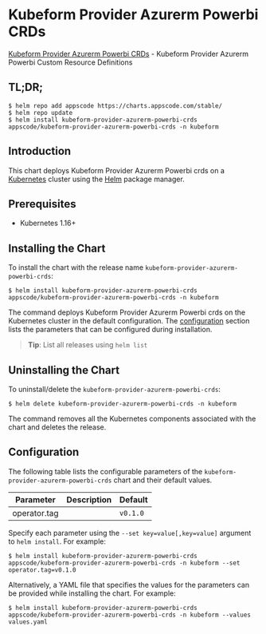 # Kubeform Provider Azurerm Powerbi CRDs

[Kubeform Provider Azurerm Powerbi CRDs](https://github.com/kubeform) - Kubeform Provider Azurerm Powerbi Custom Resource Definitions

## TL;DR;

```console
$ helm repo add appscode https://charts.appscode.com/stable/
$ helm repo update
$ helm install kubeform-provider-azurerm-powerbi-crds appscode/kubeform-provider-azurerm-powerbi-crds -n kubeform
```

## Introduction

This chart deploys Kubeform Provider Azurerm Powerbi crds on a [Kubernetes](http://kubernetes.io) cluster using the [Helm](https://helm.sh) package manager.

## Prerequisites

- Kubernetes 1.16+

## Installing the Chart

To install the chart with the release name `kubeform-provider-azurerm-powerbi-crds`:

```console
$ helm install kubeform-provider-azurerm-powerbi-crds appscode/kubeform-provider-azurerm-powerbi-crds -n kubeform
```

The command deploys Kubeform Provider Azurerm Powerbi crds on the Kubernetes cluster in the default configuration. The [configuration](#configuration) section lists the parameters that can be configured during installation.

> **Tip**: List all releases using `helm list`

## Uninstalling the Chart

To uninstall/delete the `kubeform-provider-azurerm-powerbi-crds`:

```console
$ helm delete kubeform-provider-azurerm-powerbi-crds -n kubeform
```

The command removes all the Kubernetes components associated with the chart and deletes the release.

## Configuration

The following table lists the configurable parameters of the `kubeform-provider-azurerm-powerbi-crds` chart and their default values.

|  Parameter   | Description | Default  |
|--------------|-------------|----------|
| operator.tag |             | `v0.1.0` |


Specify each parameter using the `--set key=value[,key=value]` argument to `helm install`. For example:

```console
$ helm install kubeform-provider-azurerm-powerbi-crds appscode/kubeform-provider-azurerm-powerbi-crds -n kubeform --set operator.tag=v0.1.0
```

Alternatively, a YAML file that specifies the values for the parameters can be provided while
installing the chart. For example:

```console
$ helm install kubeform-provider-azurerm-powerbi-crds appscode/kubeform-provider-azurerm-powerbi-crds -n kubeform --values values.yaml
```

